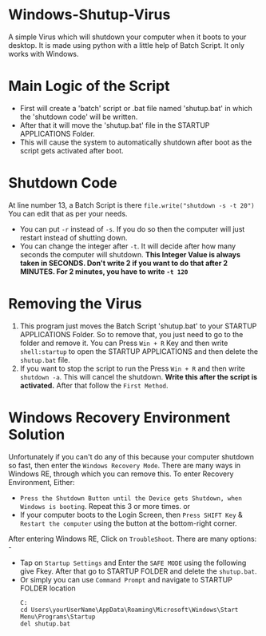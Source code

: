 # Windows-Shutup-Virus
A simple Virus which will shutdown your computer when it boots to your desktop. It is made using python with a little help of Batch Script. It only works with Windows.

# Main Logic of the Script
- First will create a 'batch' script or .bat file named 'shutup.bat' in which the 'shutdown code' will be written. 
- After that it will move the 'shutup.bat' file in the STARTUP APPLICATIONS Folder.
- This will cause the system to automatically shutdown after boot as the script gets activated after boot.

# Shutdown Code
At line number 13, a Batch Script is there `file.write("shutdown -s -t 20")` <br>
You can edit that as per your needs. <br>
- You can put `-r` instead of `-s`. If you do so then the computer will just restart instead of shutting down.
- You can change the integer after `-t`. It will decide after how many seconds the computer will shutdown. <b>This Integer Value is always taken in SECONDS. Don't write 2 if you want to do that after 2 MINUTES. For 2 minutes, you have to write `-t 120`</b>

# Removing the Virus
1. This program just moves the Batch Script 'shutup.bat' to your STARTUP APPLICATIONS  Folder. So to remove that, you just need to go to the folder and remove it. You can Press ` Win + R ` Key and then write ` shell:startup ` to open the STARTUP APPLICATIONS and then delete the ` shutup.bat ` file.    <br>
2. If you want to stop the script to run the Press ` Win + R ` and then write ` shutdown -a `. This will cancel the shutdown. <b> Write this after the script is activated.</b> After that follow the `First Method`. </br>

# Windows Recovery Environment Solution
Unfortunately if you can't do any of this because your computer shutdown so fast, then enter the `Windows Recovery Mode`. There are many ways in Windows RE, through which you can remove this.
To enter Recovery Environment, Either:
- `Press the Shutdown Button until the Device gets Shutdown, when Windows is booting`. Repeat this 3 or more times.
    or
- If your computer boots to the Login Screen, then `Press SHIFT Key` & `Restart the computer` using the button at the bottom-right corner.
    
After entering Windows RE, Click on `TroubleShoot`. There are many options: -
-  Tap on `Startup Settings` and Enter the `SAFE MODE` using the following give Fkey. After that go to STARTUP FOLDER and delete the `shutup.bat`.
- Or simply you can use `Command Prompt` and navigate to STARTUP FOLDER location <br>
  ```
  C:
  cd Users\yourUserName\AppData\Roaming\Microsoft\Windows\Start Menu\Programs\Startup
  del shutup.bat
  ```

